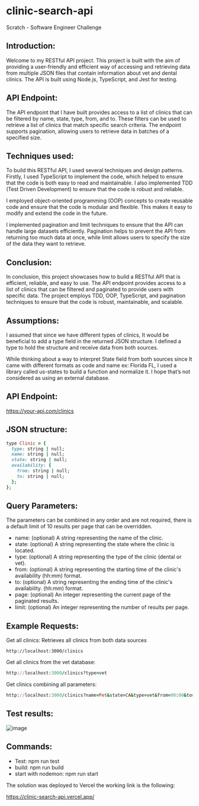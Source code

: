 # clinic-search-api
Scratch  - Software Engineer Challenge

## Introduction:

Welcome to my RESTful API project. This project is built with the aim of providing a user-friendly and efficient way of accessing and retrieving data from multiple JSON files that contain information about vet and dental clinics. The API is built using Node.js, TypeScript, and Jest for testing.

## API Endpoint:

The API endpoint that I have built provides access to a list of clinics that can be filtered by name, state, type, from, and to. These filters can be used to retrieve a list of clinics that match specific search criteria. The endpoint supports pagination, allowing users to retrieve data in batches of a specified size.

## Techniques used:

To build this RESTful API, I used several techniques and design patterns. Firstly, I used TypeScript to implement the code, which helped to ensure that the code is both easy to read and maintainable. I also implemented TDD (Test Driven Development) to ensure that the code is robust and reliable.

I employed object-oriented programming (OOP) concepts to create reusable code and ensure that the code is modular and flexible. This makes it easy to modify and extend the code in the future.

I implemented pagination and limit techniques to ensure that the API can handle large datasets efficiently. Pagination helps to prevent the API from returning too much data at once, while limit allows users to specify the size of the data they want to retrieve.

## Conclusion:

In conclusion, this project showcases how to build a RESTful API that is efficient, reliable, and easy to use. The API endpoint provides access to a list of clinics that can be filtered and paginated to provide users with specific data. The project employs TDD, OOP, TypeScript, and pagination techniques to ensure that the code is robust, maintainable, and scalable.

## Assumptions:

I assumed that since we have different types of clinics, It would be beneficial to add a type field in the returned JSON structure. I defined a type to hold the structure and receive data from both sources.

While thinking about a way to interpret State field from both sources since It came with different formats as code and name ex: Florida FL, I used a library called us-states to build a function and normalize it. I hope that’s not considered as using an external database.

## API Endpoint:
https://your-api.com/clinics

## JSON structure:
```ruby
type Clinic = {
  type: string | null;
  name: string | null;
  state: string | null;
  availability: {
    from: string | null;
    to: string | null;
  };
};
```

## Query Parameters:

The parameters can be combined in any order and are not required, there is a default limit of 10 results per page that can be overridden.

* name: (optional) A string representing the name of the clinic.
* state: (optional) A string representing the state where the clinic is located.
* type: (optional) A string representing the type of the clinic (dental or vet).
* from: (optional) A string representing the starting time of the clinic's availability (hh:mm) format.
* to: (optional) A string representing the ending time of the clinic's availability. (hh:mm) format.
* page: (optional) An integer representing the current page of the paginated results.
* limit: (optional) An integer representing the number of results per page.

## Example Requests:

Get all clinics:
Retrieves all clinics from both data sources
```
http://localhost:3000/clinics
```


Get all clinics from the vet database:
```ruby
http://localhost:3000/clinics?type=vet
```
Get clinics combining all parameters:
```ruby
http://localhost:3000/clinics?name=Pet&state=CA&type=vet&from=00:00&to=24:00&limit=10&page=1
```

## Test results:

![image](https://user-images.githubusercontent.com/17888029/233867524-c969ec15-4790-4a79-a900-0a95b96f71b9.png)

## Commands:

* Test: npm run test
* build: npm run build
* start with nodemon: npm run start

The solution was deployed to Vercel the working link is the following:


https://clinic-search-api.vercel.app/



